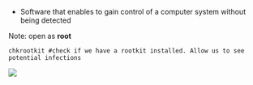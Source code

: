 - Software that enables to gain control of a computer system without being detected

Note: open as **root**
````
chkrootkit #check if we have a rootkit installed. Allow us to see potential infections

````

![](./img/where%20to%20check.png)